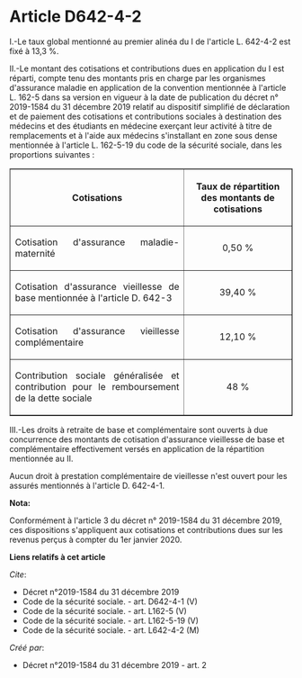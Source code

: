 # Article D642-4-2

I.-Le taux global mentionné au premier alinéa du I de l'article L. 642-4-2 est fixé à 13,3 %. 

II.-Le montant des cotisations et contributions dues en application du I est réparti, compte tenu des montants pris en charge
par les organismes d'assurance maladie en application de la convention mentionnée à l'article L. 162-5 dans sa version en
vigueur à la date de publication du décret n° 2019-1584 du 31 décembre 2019 relatif au dispositif simplifié de déclaration et
de paiement des cotisations et contributions sociales à destination des médecins et des étudiants en médecine exerçant leur
activité à titre de remplacements et à l'aide aux médecins s'installant en zone sous dense mentionnée à l'article L. 162-5-19
du code de la sécurité sociale, dans les proportions suivantes : 

<table border="1">
  <tbody>
    <tr>
      <th>

Cotisations </th>
      <th>

Taux de répartition des montants de cotisations </th>
    </tr>
    <tr>
      <td align="justify">

Cotisation d'assurance maladie-maternité </td>
      <td align="center">

0,50 % </td>
    </tr>
    <tr>
      <td align="justify">

Cotisation d'assurance vieillesse de base mentionnée à l'article D. 642-3 </td>
      <td align="center">

39,40 % </td>
    </tr>
    <tr>
      <td align="justify">

Cotisation d'assurance vieillesse complémentaire </td>
      <td align="center">

12,10 % </td>
    </tr>
    <tr>
      <td align="justify">

Contribution sociale généralisée et contribution pour le remboursement de la dette sociale </td>
      <td align="center">

48 % </td>
    </tr>
  </tbody>
</table>

III.-Les droits à retraite de base et complémentaire sont ouverts à due concurrence des montants de cotisation d'assurance
vieillesse de base et complémentaire effectivement versés en application de la répartition mentionnée au II. 

Aucun droit à prestation complémentaire de vieillesse n'est ouvert pour les assurés mentionnés à l'article D. 642-4-1.

**Nota:**

Conformément à l'article 3 du décret n° 2019-1584 du 31 décembre 2019, ces dispositions s'appliquent aux cotisations et
contributions dues sur les revenus perçus à compter du 1er janvier 2020.

**Liens relatifs à cet article**

_Cite_:

  - Décret n°2019-1584 du 31 décembre 2019
  - Code de la sécurité sociale. - art. D642-4-1 (V)
  - Code de la sécurité sociale. - art. L162-5 (V)
  - Code de la sécurité sociale. - art. L162-5-19  (V)
  - Code de la sécurité sociale. - art. L642-4-2 (M)

_Créé par_:

  - Décret n°2019-1584 du 31 décembre 2019 - art. 2
